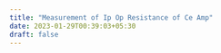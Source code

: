 ```yaml
---
title: "Measurement of Ip Op Resistance of Ce Amp"
date: 2023-01-29T00:39:03+05:30
draft: false
---
```


